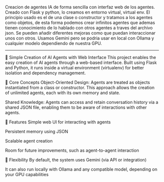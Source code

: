 Creacion de agentes IA de forma sencilla con interfaz web de los agentes. Creado con Flask y python, lo creamos en entorno virtual, virtual env. 
El principio usado es el de una clase o constructor y tratamos a los agentes como objetos, de esta forma podemos crear infinitos agentes que ademas tienen conocimiento de lo hablado con otros agentes a traves del archivo json.
Se pueden añadir diferentes mejoras como que puedan interaccionar unos con otros.
Usamos Gemini pero se podria usar en local con Ollama y cualquier modelo dependiendo de nuestra GPU.

-------------------------------------------------------------------------------------------------------------------------------------------------------------------------------------------------------------------------------------------------------------------------

🧠 Simple Creation of AI Agents with Web Interface
This project enables the easy creation of AI agents through a web-based interface.
Built using Flask and Python, it runs inside a virtual environment (virtualenv) for better isolation and dependency management.

🔧 Core Concepts
Object-Oriented Design:
Agents are treated as objects instantiated from a class or constructor. This approach allows the creation of unlimited agents, each with its own memory and state.

Shared Knowledge:
Agents can access and retain conversation history via a shared JSON file, enabling them to be aware of interactions with other agents.

🚀 Features
Simple web UI for interacting with agents

Persistent memory using JSON

Scalable agent creation

Room for future improvements, such as agent-to-agent interaction

🧩 Flexibility
By default, the system uses Gemini (via API or integration)

It can also run locally with Ollama and any compatible model, depending on your GPU capabilities
